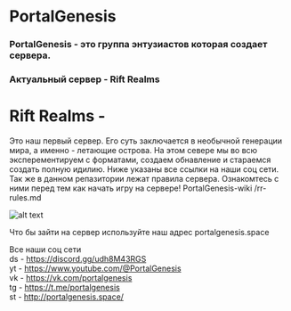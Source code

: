 # PortalGenesis

### PortalGenesis - это группа энтузиастов которая создает сервера.  
### Актуальный сервер - Rift Realms  

# Rift Realms - 
Это наш первый сервер. Его суть заключается в необычной генерации мира, а именно - летающие острова. На этом севере мы во всю эксперементируем с форматами, создаем обнавление и стараемся создать полную идилию. Ниже указаны все ссылки на наши соц сети. Так же в данном репазитории лежат правила сервера. Ознакомтесь с ними перед тем как начать игру на сервере! PortalGenesis-wiki
/rr-rules.md



![alt text](https://github.com/portalgenesisteam/PortalGenesis-wiki/blob/main/images/2023-10-26_23.05.50.png "Logo Title Text 1")

Что бы зайти на сервер используйте наш адрес portalgenesis.space  

Все наши соц сети  
ds - https://discord.gg/udh8M43RGS  
yt - https://www.youtube.com/@PortalGenesis  
vk - https://vk.com/portalgenesis  
tg - https://t.me/portalgenesis  
st - http://portalgenesis.space/  
